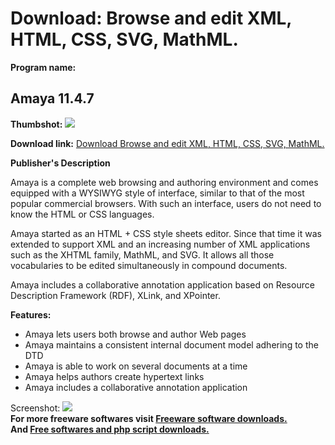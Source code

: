 # Download: Browse and edit XML, HTML, CSS, SVG, MathML.

**Program name:**

## Amaya 11.4.7

  
**Thumbshot:** ![](http://www.freewarefiles.com/screenshot/amaya_md.jpg)   
  
**Download link:** [Download Browse and edit XML, HTML, CSS, SVG, MathML.](http://freesoftwares.boysofts.com/Amaya_program_5710.html)  
  


**Publisher's Description**  
  


Amaya is a complete web browsing and authoring environment and comes equipped with a WYSIWYG style of interface, similar to that of the most popular commercial browsers. With such an interface, users do not need to know the HTML or CSS languages. 

Amaya started as an HTML + CSS style sheets editor. Since that time it was extended to support XML and an increasing number of XML applications such as the XHTML family, MathML, and SVG. It allows all those vocabularies to be edited simultaneously in compound documents.

Amaya includes a collaborative annotation application based on Resource Description Framework (RDF), XLink, and XPointer. 

**Features:**

  * Amaya lets users both browse and author Web pages 
  * Amaya maintains a consistent internal document model adhering to the DTD 
  * Amaya is able to work on several documents at a time 
  * Amaya helps authors create hypertext links 
  * Amaya includes a collaborative annotation application 

  
  
Screenshot: ![](http://www.freewarefiles.com/screenshot/amaya.jpg)   
**For more freeware softwares visit [Freeware software downloads.](http://freesoftwares.boysofts.com/)**   
**And [Free softwares and php script downloads.](http://www.boysofts.com/)**
